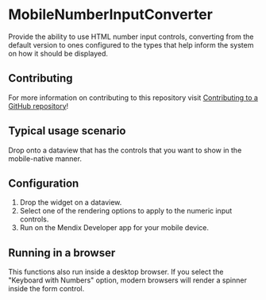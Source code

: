 # MobileNumberInputConverter

Provide the ability to use HTML number input controls, converting from the default version to ones configured to the types that help inform the system on how it should be displayed.

## Contributing

For more information on contributing to this repository visit [Contributing to a GitHub repository](https://world.mendix.com/display/howto50/Contributing+to+a+GitHub+repository)!

## Typical usage scenario

Drop onto a dataview that has the controls that you want to show in the mobile-native manner.

## Configuration

1. Drop the widget on a dataview.
2. Select one of the rendering options to apply to the numeric input controls.
3. Run on the Mendix Developer app for your mobile device.

## Running in a browser

This functions also run inside a desktop browser. If you select the "Keyboard with Numbers" option, modern browsers will render a spinner inside the form control.